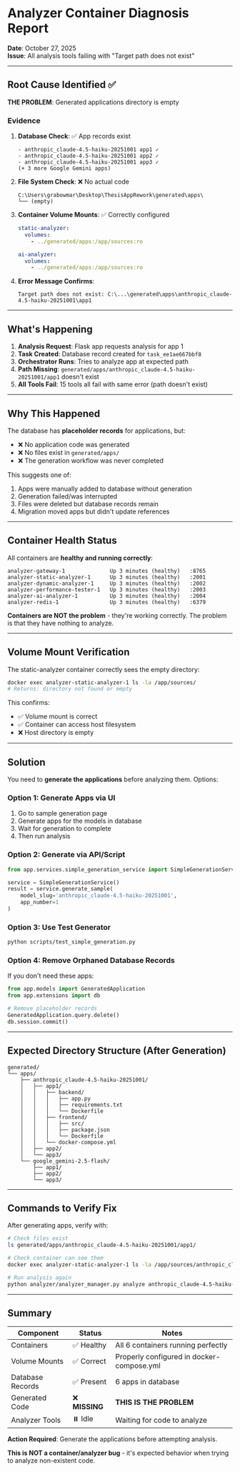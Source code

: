 # Analyzer Container Diagnosis Report
**Date**: October 27, 2025  
**Issue**: All analysis tools failing with "Target path does not exist"

---

## Root Cause Identified ✅

**THE PROBLEM**: Generated applications directory is empty

### Evidence

1. **Database Check**: ✅ App records exist
   ```
   - anthropic_claude-4.5-haiku-20251001 app1 ✓
   - anthropic_claude-4.5-haiku-20251001 app2 ✓
   - anthropic_claude-4.5-haiku-20251001 app3 ✓
   (+ 3 more Google Gemini apps)
   ```

2. **File System Check**: ❌ No actual code
   ```
   C:\Users\grabowmar\Desktop\ThesisAppRework\generated\apps\
   └── (empty)
   ```

3. **Container Volume Mounts**: ✅ Correctly configured
   ```yaml
   static-analyzer:
     volumes:
       - ../generated/apps:/app/sources:ro
   
   ai-analyzer:
     volumes:
       - ../generated/apps:/app/sources:ro
   ```

4. **Error Message Confirms**:
   ```
   Target path does not exist: C:\...\generated\apps\anthropic_claude-4.5-haiku-20251001\app1
   ```

---

## What's Happening

1. **Analysis Request**: Flask app requests analysis for app 1
2. **Task Created**: Database record created for `task_ee1ae667bbf8`
3. **Orchestrator Runs**: Tries to analyze app at expected path
4. **Path Missing**: `generated/apps/anthropic_claude-4.5-haiku-20251001/app1` doesn't exist
5. **All Tools Fail**: 15 tools all fail with same error (path doesn't exist)

---

## Why This Happened

The database has **placeholder records** for applications, but:
- ❌ No application code was generated
- ❌ No files exist in `generated/apps/`
- ❌ The generation workflow was never completed

This suggests one of:
1. Apps were manually added to database without generation
2. Generation failed/was interrupted
3. Files were deleted but database records remain
4. Migration moved apps but didn't update references

---

## Container Health Status

All containers are **healthy and running correctly**:

```
analyzer-gateway-1              Up 3 minutes (healthy)   :8765
analyzer-static-analyzer-1      Up 3 minutes (healthy)   :2001
analyzer-dynamic-analyzer-1     Up 3 minutes (healthy)   :2002
analyzer-performance-tester-1   Up 3 minutes (healthy)   :2003
analyzer-ai-analyzer-1          Up 3 minutes (healthy)   :2004
analyzer-redis-1                Up 3 minutes (healthy)   :6379
```

**Containers are NOT the problem** - they're working correctly. The problem is that they have nothing to analyze.

---

## Volume Mount Verification

The static-analyzer container correctly sees the empty directory:

```bash
docker exec analyzer-static-analyzer-1 ls -la /app/sources/
# Returns: directory not found or empty
```

This confirms:
- ✅ Volume mount is correct
- ✅ Container can access host filesystem
- ❌ Host directory is empty

---

## Solution

You need to **generate the applications** before analyzing them. Options:

### Option 1: Generate Apps via UI
1. Go to sample generation page
2. Generate apps for the models in database
3. Wait for generation to complete
4. Then run analysis

### Option 2: Generate via API/Script
```python
from app.services.simple_generation_service import SimpleGenerationService

service = SimpleGenerationService()
result = service.generate_sample(
    model_slug='anthropic_claude-4.5-haiku-20251001',
    app_number=1
)
```

### Option 3: Use Test Generator
```bash
python scripts/test_simple_generation.py
```

### Option 4: Remove Orphaned Database Records
If you don't need these apps:
```python
from app.models import GeneratedApplication
from app.extensions import db

# Remove placeholder records
GeneratedApplication.query.delete()
db.session.commit()
```

---

## Expected Directory Structure (After Generation)

```
generated/
└── apps/
    ├── anthropic_claude-4.5-haiku-20251001/
    │   ├── app1/
    │   │   ├── backend/
    │   │   │   ├── app.py
    │   │   │   ├── requirements.txt
    │   │   │   └── Dockerfile
    │   │   ├── frontend/
    │   │   │   ├── src/
    │   │   │   ├── package.json
    │   │   │   └── Dockerfile
    │   │   └── docker-compose.yml
    │   ├── app2/
    │   └── app3/
    └── google_gemini-2.5-flash/
        ├── app1/
        ├── app2/
        └── app3/
```

---

## Commands to Verify Fix

After generating apps, verify with:

```bash
# Check files exist
ls generated/apps/anthropic_claude-4.5-haiku-20251001/app1/

# Check container can see them
docker exec analyzer-static-analyzer-1 ls -la /app/sources/anthropic_claude-4.5-haiku-20251001/app1/

# Run analysis again
python analyzer/analyzer_manager.py analyze anthropic_claude-4.5-haiku-20251001 1 security
```

---

## Summary

| Component | Status | Notes |
|-----------|--------|-------|
| Containers | ✅ Healthy | All 6 containers running perfectly |
| Volume Mounts | ✅ Correct | Properly configured in docker-compose.yml |
| Database Records | ✅ Present | 6 apps in database |
| Generated Code | ❌ **MISSING** | **THIS IS THE PROBLEM** |
| Analyzer Tools | ⏸️  Idle | Waiting for code to analyze |

**Action Required**: Generate the applications before attempting analysis.

**This is NOT a container/analyzer bug** - it's expected behavior when trying to analyze non-existent code.
